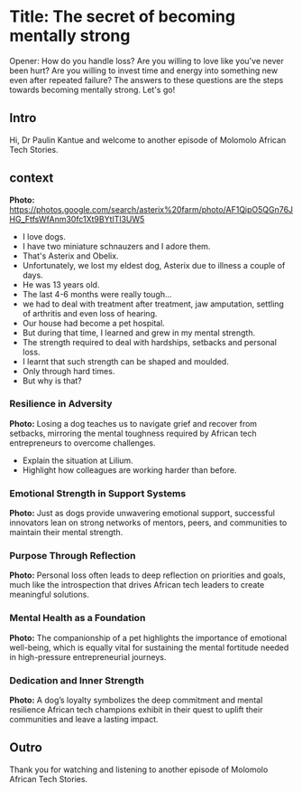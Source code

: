 # Title: The secret of becoming mentally strong 
Opener: How do you handle loss? Are you willing to love like you've never been hurt? Are you willing to invest time and energy into something new even after repeated failure? The answers to these questions are the steps towards becoming mentally strong. Let's go! 

## Intro
Hi, Dr Paulin Kantue and welcome to another episode of Molomolo African Tech Stories.

## context
**Photo:** https://photos.google.com/search/asterix%20farm/photo/AF1QipO5QGn76JHG_FtfsWfAnm30fc1Xt9BYtITl3UW5
- I love dogs.
- I have two miniature schnauzers and I adore them.
- That's Asterix and Obelix.
- Unfortunately, we lost my eldest dog, Asterix due to illness a couple of days.
- He was 13 years old.
- The last 4-6 months were really tough...
- we had to deal with treatment after treatment, jaw amputation, settling of arthritis and even loss of hearing.
- Our house had become a pet hospital.
- But during that time, I learned and grew in my mental strength.
- The strength required to deal with hardships, setbacks and personal loss.
- I learnt that such strength can be shaped and moulded.
- Only through hard times.
- But why is that?

### Resilience in Adversity
**Photo:** 
Losing a dog teaches us to navigate grief and recover from setbacks, mirroring the mental toughness required by African tech entrepreneurs to overcome challenges.
- Explain the situation at Lilium.
- Highlight how colleagues are working harder than before.

### Emotional Strength in Support Systems
**Photo:** 
Just as dogs provide unwavering emotional support, successful innovators lean on strong networks of mentors, peers, and communities to maintain their mental strength.

### Purpose Through Reflection 
**Photo:** 
Personal loss often leads to deep reflection on priorities and goals, much like the introspection that drives African tech leaders to create meaningful solutions.

### Mental Health as a Foundation
**Photo:** 
The companionship of a pet highlights the importance of emotional well-being, which is equally vital for sustaining the mental fortitude needed in high-pressure entrepreneurial journeys.

### Dedication and Inner Strength
**Photo:** 
A dog’s loyalty symbolizes the deep commitment and mental resilience African tech champions exhibit in their quest to uplift their communities and leave a lasting impact.  

## Outro
Thank you for watching and listening to another episode of Molomolo African Tech Stories. 
